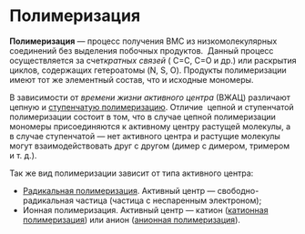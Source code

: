 # Полимеризация

**Полимеризация** — процесс получения ВМС из низкомолекулярных соединений без выделения побочных продуктов.  Данный процесс осуществляется за счет*кратных связей* \( С=С, С=О и др.\) или раскрытия циклов, содержащих гетероатомы \(N, S, O\). Продукты полимеризации имеют тот же элементный состав, что и исходные мономеры.

В зависимости от *времени жизни активного центра* \(ВЖАЦ\) различают цепную и [ступенчатую полимеризацию](stupenchataya-polimerizatsiya.md). Отличие  цепной и ступенчатой полимеризации состоит в том, что в случае цепной полимеризации мономеры присоединяются к активному центру растущей молекулы, а в случае ступенчатой — нет активного центра и растущие молекулы могут взаимодействовать друг с другом \(димер с димером, тримером и т. д.\).

Так же вид полимеризации зависит от типа активного центра:

-   [Радикальная полимеризация](radikalnaya-polimerizaciya.md). Активный центр — свободно-радикальная частица \(частица с неспаренным электроном\);
-   Ионная полимеризация. Активный центр — катион \([катионная полимеризация](kationnaya-polimerizatsiya.md)\) или анион \([анионная полимеризация](anionnaya-polimerizatsiya.md)\).

